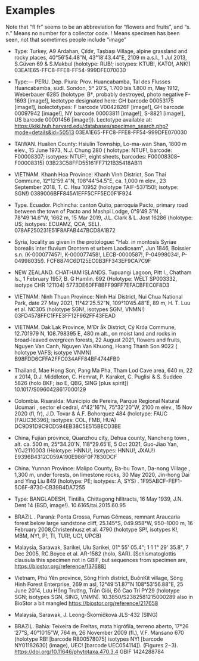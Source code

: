 # Examples


Note that “fl fr” seems to be an abbreviation for “flowers and fruits”, and “s. n.” Means no number for a collector code.
! Means specimen has been seen, not that sometimes people include “image”

- Type: Turkey, A9 Ardahan, Çıldır, Taşbaşı Village, alpine grassland and rocky places, 40°56′54.48″N, 43°18′43.44″E, 2109 m a.s.l., 1 Jul 2013, S.Güven 69 & S.Makbul (holotype: RUB!; isotypes: KTUB!, KATO!, ANK!) 03EA1E65-FFC8-FFE8-FF54-999DFE070030

- Type:— PERU. Dep. Piura: Prov. Huancabamba, Tal des Flusses Huancabamba, südl. Sondon, 5º 20’S, 1.700 bis 1.800 m, May 1912, Weberbauer 6285 (holotype: B†, probably destroyed, photo negative F-1693 [image!], lectotype designated here: GH barcode 00053175 [image!], isolectotypes: F barcode V0042826F [image!], GH barcode 00097942 [image!], NY barcode 00003811 [image!], S-8821 [image!], US barcode 00001456 [image!]). Lectotype available at: https://kiki.huh.harvard.edu/databases/specimen_search.php?mode=details&id=50513 03EA1E65-FFC8-FFE8-FF54-999DFE070030

- TAIWAN. Hualien County: Hsiulin Township, Lo-ma-wan Shan, 1800 m  elev., 15 June 1973, N.J. Chung 280 ( holotype: NTUF!, barcode: F00008307; isotypes: NTUF!, eight sheets, barcodes: F00008308–F00008315) 03B23C58FFD55161FF7121B35418AB11

- VIETNAM. Khanh Hoa Province: Khanh Vinh District, Son Thai Commune, 12°12’59.4”N, 108°44’54.5”E, ca. 1,000 m elev., 23 September 2018, T. C. Hsu 10952 (holotype TAIF-537150!; isotype: SGN!) 0389006BFF845A1EFF5CFF5EC0F1F924

- Type. Ecuador. Pichincha: canton Quito, parroquia Pacto, primary road between the town of Pacto and Mashpi Lodge, 0°9'49.3"N , 78°49'14.6"W, 1662 m, 15 Mar 2019, J.L. Clark & L. Jost 16286 (holotype: US; isotypes: ECUAMZ, QCA, SEL). 078AF250231E51F8AFAB447BCD8A1B72

- Syria, locality as given in the protologue: "Hab. in montosis Syriae borealis inter fluvium Orontem et urbem Laodiceam", Jun 1846, Boissier s.n. (K-000077457!, K-000077458!, LECB-0000587!, P-04998034!, P-04998035!). FCF8874C6D125EC0B3FF343EF9CA7C9F

- NEW ZEALAND. CHATHAM ISLANDS. Tupuangi Lagoon, Pitt I., Chatham Is., 1 February 1957, B. G Hamlin. 692 (Holotype: WELT SP003332, isotype CHR 121104) 5773DE60FF8BFF99FF7EFACBFEC0F8D3

- VIETNAM. Ninh Thuan Province: Ninh Hai District, Nui Chua National Park, date 27 May 2021, 11°42’25.52”N, 109°10’45.48”E, 89 m, H. T. Luu et al. NC305 (holotype SGN!, isotypes SGN!, VNMN!) 03FD4578FFC1FFE3FF12F962FF43FEAD

- VIETNAM. Dak Lak Province, M’Đr ắk District, Cý Króa Commune, 12.701979 N, 108.798395 E, 480 m alt., on moist land and rocks in broad-leaved evergreen forests, 22 August 2021, flowers and fruits, Nguyen Van Canh, Nguyen Van Khuong, Hoang Thanh Son 9022 ( holotype VAFS; isotype VNMN) B98FDD6CFFA2FFC034AFF84BF4744FB0

- Thailand, Mae Hong Son, Pang Ma Pha, Tham Lod Cave area, 640 m, 22 x 2014, D.J. Middleton, C. Hemrat, P. Karaket, C. Puglisi & S. Suddee 5826 (holo BKF; iso E, QBG, SING [plus spirit]) 10.1017/S0960428617000129

- Colombia. Risaralda: Municipio de Pereira, Parque Regional Natural Ucumari , sector el cedral, 4°42'16"N, 75°32'20"W, 2100 m elev., 15 Nov 2020 (fl, fr), J.D. Tovar & A.F. Bohorquez 484 (holotype: FAUC [FAUC36396]; isotypes: COL, FMB, HUA) DC9D91D9C9CD594EB38C5E515BECD3BE

- China, Fujian province, Quanzhou city, Dehua county, Nancheng town , alt. ca. 500 m, 25°34.20'N, 118°29.65'E, 5 Oct 2021, Guo-Jiao Yan, YGJ2110003 (Holotype: HNNU!, isotypes: HNNU!, JXAU!) E9396B4312C059A190E986F0F7830DCF

- China. Yunnan Province: Malipo County, Ba-bu Town, Da-nong Village , 1,300 m, under forests, on limestone rocks, 30 May 2020, Jin-hong Dai and Ying Liu 849 (holotype: PE; isotypes: A, SYS) . 1F95ABCF-FEF1-5C6F-8730-CB39B4DA7255

- Type: BANGLADESH, Tintilla, Chittagong hilltracts, 16 May 1939, J.N. Dent 14 (BSD, image!).  10.6165/tai.2015.60.95

- BRAZIL . Paraná: Ponta Grossa, Furnas Gêmeas, remnant Araucaria forest below large sandstone cliff, 25.145°S, 049.958°W, 950–1000 m, 16 February 2008,Christenhusz et al. 4790 (holotype SP!, isotypes K!, MBM, NY!, P!, TI, TUR!, UC!, UPCB)

- Malaysia, Sarawak, Sarikei, Ulu Sarikei, 01° 55' 05.4"; 1 1 1° 29' 35.8", 7 Dec 2005, RC.Boyce et al. AR-1582 (holo, SAR). [Schismatoglottis clausula this specimen not in GBIF, but sequences from specimen are, https://biostor.org/reference/137688]

- Vietnam, Phú Yên province, Sông Hinh district, BuônKít village, Sông Hinh Forest Enterprise, 269 m asl, 12°49'51.87"N 108°53'56.88"E, 25 June 2014, Lưu Hồng Trường, Trần Giỏi, Đỗ Cao Trí PY29 (holotype SGN; isotypes SGN, SING, VNMN). 10.3850/S2382581215000289 also in BioStor a bit mangled https://biostor.org/reference/217658


- Malaysia, Sarawak, J. Leong-Škorničková JLS-432 (SING)

- BRAZIL. Bahia: Teixeira de Freitas, mata higrófila, terreno aberto, 17°26ˈ27”S, 40°10ˈ15”W, 764 m, 26 November 2009 (fl.), V.F. Mansano 670 (holotype RB! [barcode RB00578075] isotypes NY! [barcode NY01182630] (image), UEC! [barcode UEC054114]). (Figures 2−3). https://doi.org/10.11646/phytotaxa.470.3.4 GBIF 1424288784

